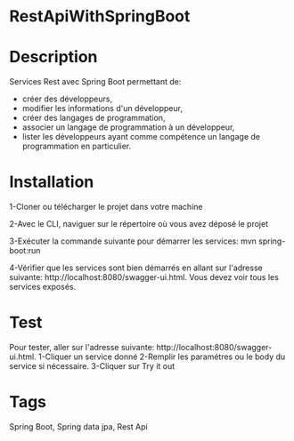 # RestApiWithSpringBoot
# Description

Services Rest avec Spring Boot permettant de:
- créer des développeurs,
- modifier les informations d'un développeur,
- créer des langages de programmation,
- associer un langage de programmation à un développeur,
- lister les développeurs ayant comme compétence un langage de programmation en particulier.

# Installation
1-Cloner ou télécharger le projet dans votre machine

2-Avec le CLI, naviguer sur le répertoire où vous avez déposé le projet

3-Exécuter la commande suivante pour démarrer les services: mvn spring-boot:run

4-Vérifier que les services sont bien démarrés en allant sur l'adresse suivante: http://localhost:8080/swagger-ui.html. Vous devez voir tous les services exposés.

# Test
Pour tester, aller sur l'adresse suivante: http://localhost:8080/swagger-ui.html. 
1-Cliquer un service donné
2-Remplir les paramétres ou le body du service si nécessaire.
3-Cliquer sur Try it out

# Tags
Spring Boot, Spring data jpa, Rest Api
